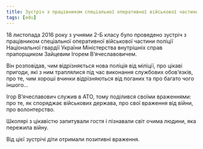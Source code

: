 ```yaml
---
title: Зустріч з працівником спеціальної оперативної військової частини поліції Національної гвардії України Міністерства внутрішніх справ
tags: [edu]
---
```


18 листопада 2016 року з учнями 2-Б класу було проведено зустріч з працівником спеціальної оперативної військової частини поліції Національної гвардії України Міністерства внутрішніх справ прапорщиком Зайцевим Ігорем В’ячеславовичем.

Він розповідав, чим відрізняється нова поліція від міліції, про цікаві пригоди, які з ним траплялися під час виконання службових обов’язків, про те, чим хороші вчинки відрізняються від поганих та про багато чого іншого…

Ігор В’ячеславович служив в АТО, тому поділився своїми враженнями: про те, як споряджає військових держава, про свої враження від війни, про волонтерство.

Школярі з цікавістю запитували гостя і пізнавали світ очима людини, яка пережила війну.

Від цієї зустрічі діти отримали позитивні враження.

<slideshow id="72157675200299951"></slideshow>

